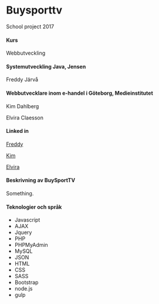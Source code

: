 # Buysporttv
School project 2017

<h4>Kurs</h4>
<p>Webbutveckling</p>
<h4>Systemutveckling Java, Jensen</h4>

<p>Freddy Järvå</p>


<h4>Webbutvecklare inom e-handel i Göteborg, Medieinstitutet</h4>

<p>Kim Dahlberg</p>
<p>Elvira Claesson</p>

<h4>Linked in</h4>

<p><a href="https://www.linkedin.com/in/freddy-jarva">Freddy</a></p>
<p><a href="#">Kim</a></p>
<p><a href="#">Elvira</a></p>


<h4>Beskrivning av BuySportTV</h4>
<p>Something.</p>

<h4>Teknologier och språk</h4>
<ul>
<li>Javascript</li>
<li>AJAX</li>
<li>Jquery</li>
<li>PHP</li>
<li>PHPMyAdmin</li>
<li>MySQL</li>
<li>JSON</li>
<li>HTML</li>
<li>CSS</li>
<li>SASS</li>
<li>Bootstrap</li>
<li>node.js</li>
<li>gulp</li>


